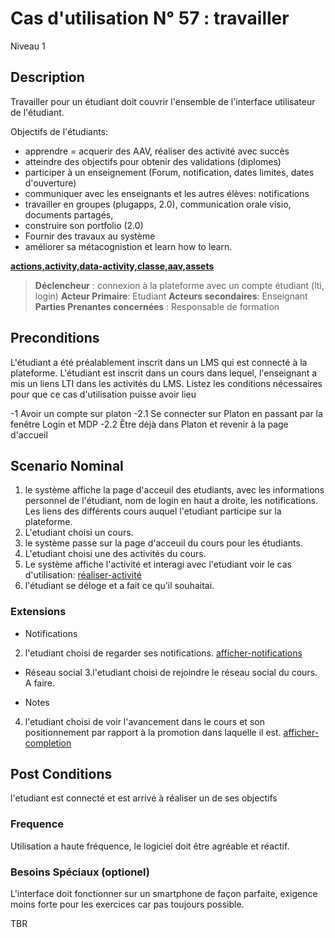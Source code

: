 
# Cas d'utilisation N° 57 :  travailler

Niveau 1

##	Description

 Travailler pour un étudiant doit couvrir l'ensemble de l'interface utilisateur de l'étudiant.
 
 Objectifs de l'étudiants:
 - apprendre = acquerir des AAV, réaliser des activité avec succès
 - atteindre des objectifs pour obtenir des validations (diplomes)
 - participer à un enseignement (Forum, notification, dates limites, dates d'ouverture)
 - communiquer avec les enseignants et les autres élèves: notifications
 - travailler en groupes (plugapps, 2.0), communication orale visio, documents partagés,  
 - construire son portfolio (2.0) 
 - Fournir des travaux au système
 - améliorer sa métacognistion et learn how to learn.
 
 
 **[actions,activity,data-activity,classe,aav,assets](https://github.com/PremierLangage/plconception/blob/master/conception/concept/actions,activity,data-activity,classe,aav,assets.md)**  

> **Déclencheur** : connexion à la plateforme avec un compte étudiant (lti, login)
> **Acteur Primaire**: Etudiant 
> **Acteurs secondaires**:   Enseignant
> **Parties Prenantes concernées** : Responsable de formation   
 
 
## Preconditions

L'étudiant a été préalablement inscrit dans un LMS qui est connecté à la plateforme.
L'étudiant est inscrit dans un cours dans lequel, l'enseignant a mis un liens LTI dans les activités du LMS. 
Listez les conditions nécessaires pour que ce cas d'utilisation puisse avoir lieu

-1 Avoir un compte sur platon 
-2.1 Se connecter sur Platon en passant par la fenêtre Login et MDP 
-2.2 Être déjà dans Platon et revenir à la page d'accueil

## Scenario Nominal

1.	le système affiche la page d'acceuil des etudiants, avec les informations personnel de l'étudiant, nom de login en haut a droite, les notifications. Les liens des différents cours auquel l'etudiant participe sur la plateforme.  
2.	L'etudiant choisi un cours.
3.	le système passe sur la page d'acceuil du cours pour les étudiants.
4.	L'etudiant choisi une des activités du cours.
5. Le système affiche l'activité et interagi avec l'etudiant voir le cas d'utilisation: [réaliser-activité](réaliser-activité.md)
6. l'étudiant se déloge et a fait ce qu'il souhaitai.

###	Extensions

- Notifications 
2. l'etudiant choisi de regarder ses notifications. [afficher-notifications](../Utilisateur/afficher-notifications.md)

- Réseau social 
3.l'etudiant choisi de rejoindre le réseau social du cours. A faire. 

- Notes 
4. l'etudiant choisi de voir l'avancement dans le cours et son positionnement par rapport à la promotion dans laquelle il est. [afficher-completion](afficher-completion.md)




## Post Conditions

l'etudiant est connecté et est arrivé à réaliser un de ses objectifs


### Frequence
Utilisation a haute fréquence, le logiciel doit être agréable et réactif.

### Besoins Spéciaux (optionel)  

L'interface doit fonctionner sur un smartphone de façon parfaite, exigence moins forte pour les exercices car pas toujours possible.


TBR
